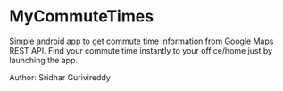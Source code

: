 MyCommuteTimes
==============
Simple android app to get commute time information from Google Maps REST API.
Find your commute time instantly to your office/home just by launching the app.

Author: Sridhar Gurivireddy
